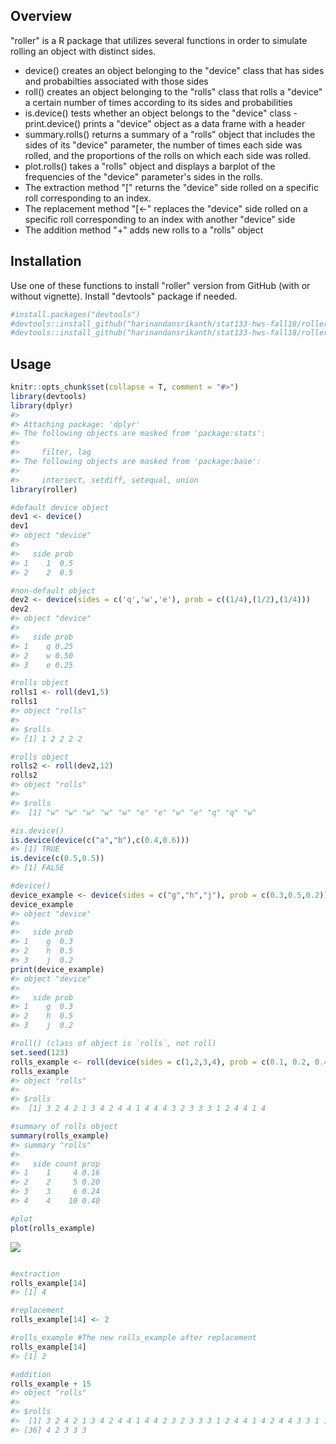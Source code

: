 
Overview
--------

"roller" is a R package that utilizes several functions in order to simulate rolling an object with distinct sides.   

- device() creates an object belonging to the "device" class that has sides and probabilties associated with those sides   
- roll() creates an object belonging to the "rolls" class that rolls a "device" a certain number of times according to its sides and probabilities   
- is.device() tests whether an object belongs to the "device" class - print.device() prints a "device" object as a data frame with a header   
- summary.rolls() returns a summary of a "rolls" object that includes the sides of its "device" parameter, the number of times each side was rolled, and the proportions of the rolls on which each side was rolled.   
- plot.rolls() takes a "rolls" object and displays a barplot of the frequencies of the "device" parameter's sides in the rolls.  
- The extraction method "\[" returns the "device" side rolled on a specific roll corresponding to an index. 
- The replacement method "\[&lt;-" replaces the "device" side rolled on a specific roll corresponding to an index with another "device" side 
- The addition method "+" adds new rolls to a "rolls" object

Installation
------------

Use one of these functions to install "roller" version from GitHub (with or without vignette). Install "devtools" package if needed.

``` r
#install.packages("devtools")
#devtools::install_github("harinandansrikanth/stat133-hws-fall18/roller")
#devtools::install_github("harinandansrikanth/stat133-hws-fall18/roller", build_vignettes = TRUE)
```

Usage
-----

``` r
knitr::opts_chunk$set(collapse = T, comment = "#>")
library(devtools)
library(dplyr)
#> 
#> Attaching package: 'dplyr'
#> The following objects are masked from 'package:stats':
#> 
#>     filter, lag
#> The following objects are masked from 'package:base':
#> 
#>     intersect, setdiff, setequal, union
library(roller)

#default device object
dev1 <- device()
dev1
#> object "device"
#> 
#>   side prob
#> 1    1  0.5
#> 2    2  0.5

#non-default object
dev2 <- device(sides = c('q','w','e'), prob = c((1/4),(1/2),(1/4)))
dev2
#> object "device"
#> 
#>   side prob
#> 1    q 0.25
#> 2    w 0.50
#> 3    e 0.25

#rolls object
rolls1 <- roll(dev1,5)
rolls1
#> object "rolls"
#> 
#> $rolls
#> [1] 1 2 2 2 2

#rolls object
rolls2 <- roll(dev2,12)
rolls2
#> object "rolls"
#> 
#> $rolls
#>  [1] "w" "w" "w" "w" "w" "e" "e" "w" "e" "q" "q" "w"

#is.device()
is.device(device(c("a","b"),c(0.4,0.6)))
#> [1] TRUE
is.device(c(0.5,0.5))
#> [1] FALSE

#device()
device_example <- device(sides = c("g","h","j"), prob = c(0.3,0.5,0.2))
device_example
#> object "device"
#> 
#>   side prob
#> 1    g  0.3
#> 2    h  0.5
#> 3    j  0.2
print(device_example)
#> object "device"
#> 
#>   side prob
#> 1    g  0.3
#> 2    h  0.5
#> 3    j  0.2

#roll() (class of object is `rolls`, not roll)
set.seed(123)
rolls_example <- roll(device(sides = c(1,2,3,4), prob = c(0.1, 0.2, 0.4, 0.3)), times = 25)
rolls_example
#> object "rolls"
#> 
#> $rolls
#>  [1] 3 2 4 2 1 3 4 2 4 4 1 4 4 4 3 2 3 3 3 1 2 4 4 1 4

#summary of rolls object
summary(rolls_example)
#> summary "rolls"
#> 
#>   side count prop
#> 1    1     4 0.16
#> 2    2     5 0.20
#> 3    3     6 0.24
#> 4    4    10 0.40

#plot
plot(rolls_example)
```

![](README-unnamed-chunk-3-1.png)

``` r

#extraction
rolls_example[14]
#> [1] 4

#replacement
rolls_example[14] <- 2

#rolls_example #The new rolls_example after replacement
rolls_example[14]
#> [1] 2

#addition
rolls_example + 15
#> object "rolls"
#> 
#> $rolls
#>  [1] 3 2 4 2 1 3 4 2 4 4 1 4 4 2 3 2 3 3 3 1 2 4 4 1 4 2 4 4 3 3 1 1 4 2 3
#> [36] 4 2 3 3 3

```
